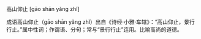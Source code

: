 

高山仰止 [gāo shān yǎng zhǐ]

成语高山仰止（gāo shān yǎng zhǐ）出自《诗经·小雅·车辖》：“高山仰止，景行行止。”属中性词；作谓语、分句；常与“景行行止”连用。比喻高尚的道德。